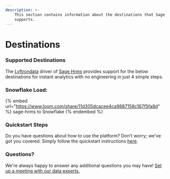 ```yaml
---
description: >-
    This section contains information about the destinations that Sage Hrms
    supports.
---
```


# Destinations

### Supported Destinations

The [Lyftrondata](https://www.lyftrondata.com/) driver of [Sage Hrms](https://www.lyftrondata.com/integration/sage-hrms/) provides support for the below destinations for instant analytics with no engineering in just 4 simple steps.

### Snowflake Load:

{% embed url="https://www.loom.com/share/11d305dcacee4ca9887158c167f5fa8d" %}
sage-hrms to Snowflake
{% endembed %}

### Quickstart Steps

Do you have questions about how to use the platform? Don't worry; we've got you covered. Simply follow the quickstart instructions [here](../../../quickstart-steps.md).

### Questions? <a href="#questions" id="questions"></a>

We're always happy to answer any additional questions you may have! [Set up a meeting with our data experts.](https://www.lyftrondata.com/book-a-meeting/)
